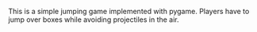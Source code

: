 This is a simple jumping game implemented with pygame. Players have to jump over boxes while avoiding projectiles in the air.

